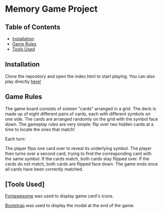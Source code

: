 # Memory Game Project

## Table of Contents

* [Installation](#installation)
* [Game Rules](#game-rules)
* [Tools Used](#tools-used)

## Installation

Clone the repository and open the index.html to start playing. You can also play directly [here!](https://marionlo.github.io/memory-game/)

## Game Rules

The game board consists of sixteen "cards" arranged in a grid. The deck is made up of eight different pairs of cards, each with different symbols on one side. The cards are arranged randomly on the grid with the symbol face down. The gameplay rules are very simple: flip over two hidden cards at a time to locate the ones that match!

Each turn:

The player flips one card over to reveal its underlying symbol.
The player then turns over a second card, trying to find the corresponding card with the same symbol.
If the cards match, both cards stay flipped over.
If the cards do not match, both cards are flipped face down.
The game ends once all cards have been correctly matched.

## [Tools Used]

[Fontawesome](https://marionlo.github.io/memory-game/) was used to display game card's icons.

[Bootstrap](https://getbootstrap.com/) was used to display the modal at the end of the game.
